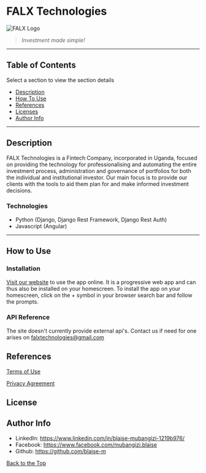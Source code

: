 # FALX Technologies

![FALX Logo](/favicon.ico)

> *Investment made simple!*

___

## Table of Contents
Select a section to view the section details

- [Description](#description)
- [How To Use](#how-to-use)
- [References](#references)
- [Licenses](#licenses)
- [Author Info](#author-info)

___

## Description

FALX Technologies is a Fintech Company, incorporated in Uganda, focused on providing the technology for professionalising and automating the entire investment process, administration and governance of portfolios for both the individual and institutional investor. Our main focus is to provide our clients with the tools to aid them plan for and make informed investment decisions.

### Technologies

- Python (Django, Django Rest Framework, Django Rest Auth)
- Javascript (Angular)

___

## How to Use

### Installation

[Visit our website](www.falxtechnologies.com) to use the app online. It is a progressive web app and can thus also be installed on your homescreen. To install the app on your homescreen, click on the + symbol in your browser search bar and follow the prompts.

### API Reference

The site doesn't currently provide external api's. Contact us if need for one arises on falxtechnologies@gmail.com

## References

[Terms of Use]()

[Privacy Agreement]()


## License

## Author Info
- LinkedIn: https://www.linkedin.com/in/blaise-mubangizi-1219b976/
- Facebook: https://www.facebook.com/mubangizi.blaise
- Github: https://github.com/blaise-m

[Back to the Top](#project-name)
